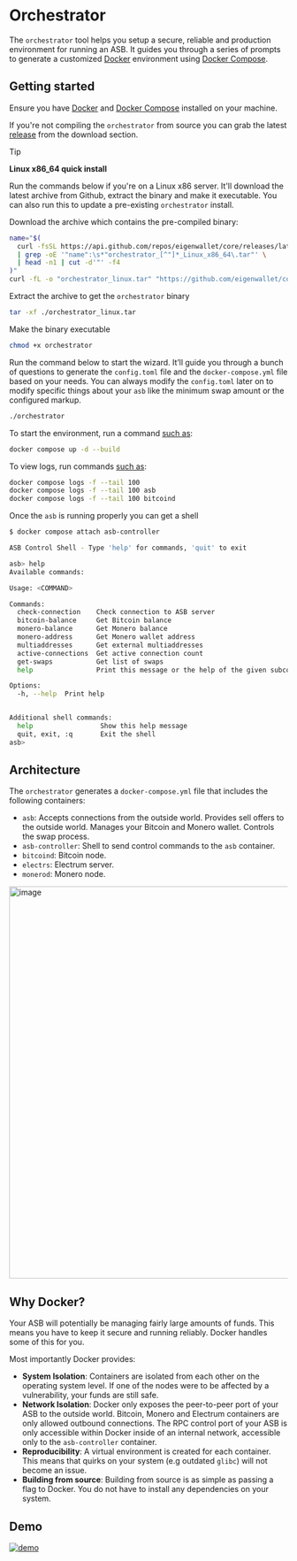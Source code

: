 # Orchestrator

The `orchestrator` tool helps you setup a secure, reliable and production environment for running an ASB. It guides you through a series of prompts to generate a customized [Docker](https://docs.docker.com/) environment using [Docker Compose](https://docs.docker.com/compose/).

## Getting started

Ensure you have [Docker](https://docs.docker.com/engine/install/) and [Docker Compose](https://docs.docker.com/compose/install/) installed on your machine.

If you're not compiling the `orchestrator` from source you can grab the latest [release](https://github.com/eigenwallet/core/releases) from the download section.

> [!TIP]
> **Linux x86_64 quick install**
> 
> Run the commands below if you're on a Linux x86 server.
> It'll download the latest archive from Github, extract the binary and make it executable.
> You can also run this to update a pre-existing `orchestrator` install.
> 
> Download the archive which contains the pre-compiled binary:
>    ```bash
>    name="$(
>      curl -fsSL https://api.github.com/repos/eigenwallet/core/releases/latest \
>      | grep -oE '"name":\s*"orchestrator_[^"]*_Linux_x86_64\.tar"' \
>      | head -n1 | cut -d'"' -f4
>    )"
>    curl -fL -o "orchestrator_linux.tar" "https://github.com/eigenwallet/core/releases/latest/download/$name"
>    ```
>
> Extract the archive to get the `orchestrator` binary
>    ```bash
>    tar -xf ./orchestrator_linux.tar
>    ```
>
> Make the binary executable
>    ```bash
>    chmod +x orchestrator
>    ```

Run the command below to start the wizard. It’ll guide you through a bunch of questions to generate the `config.toml` file and the `docker-compose.yml` file based on your needs. You can always modify the `config.toml` later on to modify specific things about your `asb` like the minimum swap amount or the configured markup.

```bash
./orchestrator
```

To start the environment, run a command [such as](https://docs.docker.com/reference/cli/docker/compose/up/):
```bash
docker compose up -d --build
```

To view logs, run commands [such as](https://docs.docker.com/reference/cli/docker/compose/logs/):

```bash
docker compose logs -f --tail 100
docker compose logs -f --tail 100 asb
docker compose logs -f --tail 100 bitcoind
```

Once the `asb` is running properly you can get a shell

```bash
$ docker compose attach asb-controller

ASB Control Shell - Type 'help' for commands, 'quit' to exit

asb> help
Available commands:

Usage: <COMMAND>

Commands:
  check-connection    Check connection to ASB server
  bitcoin-balance     Get Bitcoin balance
  monero-balance      Get Monero balance
  monero-address      Get Monero wallet address
  multiaddresses      Get external multiaddresses
  active-connections  Get active connection count
  get-swaps           Get list of swaps
  help                Print this message or the help of the given subcommand(s)

Options:
  -h, --help  Print help


Additional shell commands:
  help                 Show this help message
  quit, exit, :q       Exit the shell
asb>
```

## Architecture

The `orchestrator` generates a `docker-compose.yml` file that includes the following containers:

- `asb`: Accepts connections from the outside world. Provides sell offers to the outside world. Manages your Bitcoin and Monero wallet. Controls the swap process.
- `asb-controller`: Shell to send control commands to the `asb` container.
- `bitcoind`: Bitcoin node.
- `electrs`: Electrum server.
- `monerod`: Monero node.

<img width="1364" height="709" alt="image" src="https://github.com/user-attachments/assets/cdc47e64-7ffb-4da9-811a-d020b1b20bd2" />

## Why Docker?

Your ASB will potentially be managing fairly large amounts of funds. This means you have to keep it secure and running reliably. Docker handles some of this for you.

Most importantly Docker provides:

- **System Isolation**: Containers are isolated from each other on the operating system level. If one of the nodes were to be affected by a vulnerability, your funds are still safe.
- **Network Isolation**: Docker only exposes the peer-to-peer port of your ASB to the outside world. Bitcoin, Monero and Electrum containers are only allowed outbound connections. The RPC control port of your ASB is only accessible within Docker inside of an internal network, accessible only to the `asb-controller` container.
- **Reproducibility**: A virtual environment is created for each container. This means that quirks on your system (e.g outdated `glibc`) will not become an issue.
- **Building from source**: Building from source is as simple as passing a flag to Docker. You do not have to install any dependencies on your system.

## Demo

[![demo](https://github.com/user-attachments/assets/21d82a48-8f2e-41dc-9020-9439a98bd543)](https://asciinema.org/a/tKE8IPyP5dI9KjmPGhBcBPtWg)
